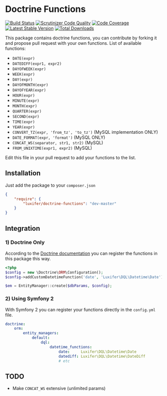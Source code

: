 Doctrine Functions
==================

[![Build Status](http://drone.luxiferapp.com/github.com/luxifer/doctrine-functions/status.svg?branch=master)](http://drone.luxiferapp.com/github.com/luxifer/doctrine-functions) [![Scrutinizer Code Quality](https://scrutinizer-ci.com/g/luxifer/doctrine-functions/badges/quality-score.png?s=32406f6c6df4378a2f352bd062707d3c7a0216ea)](https://scrutinizer-ci.com/g/luxifer/doctrine-functions/) [![Code Coverage](https://scrutinizer-ci.com/g/luxifer/doctrine-functions/badges/coverage.png?s=6701d974c062e2c98ec2a556ba8ba4db76667e68)](https://scrutinizer-ci.com/g/luxifer/doctrine-functions/) [![Latest Stable Version](https://poser.pugx.org/luxifer/doctrine-functions/v/stable.png)](https://packagist.org/packages/luxifer/doctrine-functions) [![Total Downloads](https://poser.pugx.org/luxifer/doctrine-functions/downloads.png)](https://packagist.org/packages/luxifer/doctrine-functions)

This package contains doctrine functions, you can contribute by forking it and propose pull request with your own functions.
List of available functions:

* `DATE(expr)`
* `DATEDIFF(expr1, expr2)`
* `DAYOFWEEK(expr)`
* `WEEK(expr)`
* `DAY(expr)`
* `DAYOFMONTH(expr)`
* `DAYOFYEAR(expr)`
* `HOUR(expr)`
* `MINUTE(expr)`
* `MONTH(expr)`
* `QUARTER(expr)`
* `SECOND(expr)`
* `TIME(expr)`
* `YEAR(expr)`
* `CONVERT_TZ(expr, 'from_tz', 'to_tz')` (MySQL implementation ONLY)
* `DATE_FORMAT(expr, 'format')` (MySQL ONLY)
* `CONCAT_WS(separator, str1, str2)` (MySQL)
* `FROM_UNIXTIME(expr1, expr2)` (MySQL)

Edit this file in your pull request to add your functions to the list.

Installation
------------

Just add the package to your `composer.json`

```json
{
    "require": {
        "luxifer/doctrine-functions": "dev-master"
    }
}
```

Integration
-----------

### 1) Doctrine Only

According to the [Doctrine documentation](http://docs.doctrine-project.org/en/2.0.x/cookbook/dql-user-defined-functions.html "Doctrine documentation") you can register the functions in this package this way.

```php
<?php
$config = new \Doctrine\ORM\Configuration();
$config->addCustomDatetimeFunction('date', 'Luxifer\DQL\Datetime\Date');

$em = EntityManager::create($dbParams, $config);
```

### 2) Using Symfony 2

With Symfony 2 you can register your functions directly in the `config.yml` file.

```yaml
doctrine:
    orm:
        entity_managers:
            default:
                dql:
                    datetime_functions:
                        date:     Luxifer\DQL\Datetime\Date
                        datediff: Luxifer\DQL\Datetime\DateDiff
                        # etc
```

TODO
----

* Make `CONCAT_WS` extensive (unlimited params)
